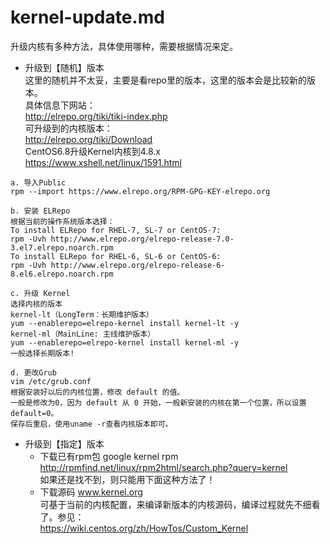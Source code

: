 # kernel-update.md
升级内核有多种方法，具体使用哪种，需要根据情况来定。  
- 升级到【随机】版本  
这里的随机并不太妥，主要是看repo里的版本，这里的版本会是比较新的版本。  
具体信息下网站：  
http://elrepo.org/tiki/tiki-index.php  
可升级到的内核版本：  
http://elrepo.org/tiki/Download  
CentOS6.8升级Kernel内核到4.8.x  
https://www.xshell.net/linux/1591.html  
```
a. 导入Public
rpm --import https://www.elrepo.org/RPM-GPG-KEY-elrepo.org

b. 安装 ELRepo
根据当前的操作系统版本选择：  
To install ELRepo for RHEL-7, SL-7 or CentOS-7:
rpm -Uvh http://www.elrepo.org/elrepo-release-7.0-3.el7.elrepo.noarch.rpm
To install ELRepo for RHEL-6, SL-6 or CentOS-6:
rpm -Uvh http://www.elrepo.org/elrepo-release-6-8.el6.elrepo.noarch.rpm

c. 升级 Kernel
选择内核的版本  
kernel-lt（LongTerm：长期维护版本）
yum --enablerepo=elrepo-kernel install kernel-lt -y 
kernel-ml（MainLine: 主线维护版本）
yum --enablerepo=elrepo-kernel install kernel-ml -y
一般选择长期版本!

d. 更改Grub
vim /etc/grub.conf
根据安装好以后的内核位置，修改 default 的值。  
一般是修改为0，因为 default 从 0 开始，一般新安装的内核在第一个位置，所以设置default=0。  
保存后重启，使用uname -r查看内核版本即可。
```
- 升级到【指定】版本
  - 下载已有rpm包
    google kernel rpm  
    http://rpmfind.net/linux/rpm2html/search.php?query=kernel  
    如果还是找不到，则只能用下面这种方法了！
  - 下载源码
    www.kernel.org  
    可基于当前的内核配置，来编译新版本的内核源码，编译过程就先不细看了。参见：  
    https://wiki.centos.org/zh/HowTos/Custom_Kernel

